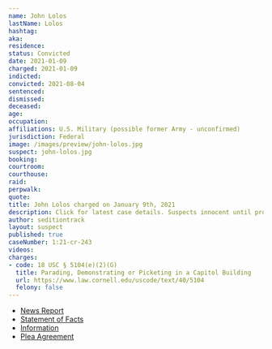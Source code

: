 ```yaml
---
name: John Lolos
lastName: Lolos
hashtag:
aka:
residence:
status: Convicted
date: 2021-01-09
charged: 2021-01-09
indicted:
convicted: 2021-08-04
sentenced:
dismissed:
deceased:
age:
occupation:
affiliations: U.S. Military (possible former Army - unconfirmed)
jurisdiction: Federal
image: /images/preview/john-lolos.jpg
suspect: john-lolos.jpg
booking:
courtroom:
courthouse:
raid:
perpwalk:
quote:
title: John Lolos charged on January 9th, 2021
description: Click for latest case details. Suspects innocent until proven guilty.
author: seditiontrack
layout: suspect
published: true
caseNumber: 1:21-cr-243
videos:
charges:
- code: 18 USC § 5104(e)(2)(G)
  title: Parading, Demonstrating or Picketing in a Capitol Building
  url: https://www.law.cornell.edu/uscode/text/40/5104
  felony: false
---
```

- [News Report](https://nypost.com/2021/01/26/accused-capitol-rioter-idd-after-getting-kicked-off-plane/)
- [Statement of Facts](https://www.justice.gov/usao-dc/case-multi-defendant/file/1421931/download)
- [Information](https://www.justice.gov/usao-dc/case-multi-defendant/file/1380261/download)
- [Plea Agreement](https://www.justice.gov/usao-dc/case-multi-defendant/file/1421926/download)
